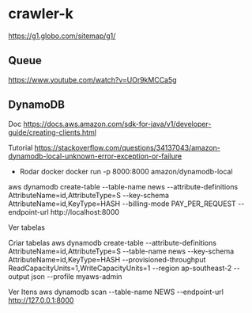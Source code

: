 # crawler-k
 
https://g1.globo.com/sitemap/g1/

## Queue
https://www.youtube.com/watch?v=UOr9kMCCa5g

## DynamoDB

Doc
https://docs.aws.amazon.com/sdk-for-java/v1/developer-guide/creating-clients.html

Tutorial
https://stackoverflow.com/questions/34137043/amazon-dynamodb-local-unknown-error-exception-or-failure

- Rodar docker
docker run -p 8000:8000 amazon/dynamodb-local

aws dynamodb create-table --table-name news --attribute-definitions AttributeName=id,AttributeType=S --key-schema AttributeName=id,KeyType=HASH --billing-mode PAY_PER_REQUEST --endpoint-url http://localhost:8000

Ver tabelas

Criar tabelas
aws dynamodb create-table --attribute-definitions AttributeName=id,AttributeType=S --table-name news --key-schema AttributeName=id,KeyType=HASH --provisioned-throughput ReadCapacityUnits=1,WriteCapacityUnits=1 --region ap-southeast-2 --output json --profile myaws-admin


Ver Itens
aws dynamodb scan --table-name NEWS --endpoint-url http://127.0.0.1:8000
